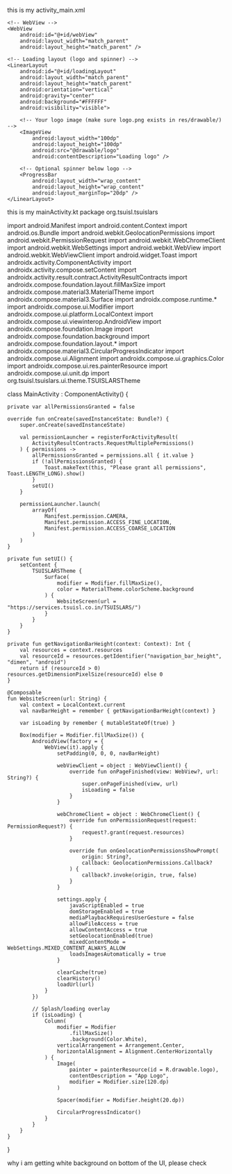 this is my activity_main.xml

<?xml version="1.0" encoding="utf-8"?>
<FrameLayout xmlns:android="http://schemas.android.com/apk/res/android"
    android:id="@+id/root"
    android:layout_width="match_parent"
    android:layout_height="match_parent">

    <!-- WebView -->
    <WebView
        android:id="@+id/webView"
        android:layout_width="match_parent"
        android:layout_height="match_parent" />

    <!-- Loading layout (logo and spinner) -->
    <LinearLayout
        android:id="@+id/loadingLayout"
        android:layout_width="match_parent"
        android:layout_height="match_parent"
        android:orientation="vertical"
        android:gravity="center"
        android:background="#FFFFFF"
        android:visibility="visible">

        <!-- Your logo image (make sure logo.png exists in res/drawable/) -->
        <ImageView
            android:layout_width="100dp"
            android:layout_height="100dp"
            android:src="@drawable/logo"
            android:contentDescription="Loading logo" />

        <!-- Optional spinner below logo -->
        <ProgressBar
            android:layout_width="wrap_content"
            android:layout_height="wrap_content"
            android:layout_marginTop="20dp" />
    </LinearLayout>

</FrameLayout>


this is my mainActivity.kt
package org.tsuisl.tsuislars

import android.Manifest
import android.content.Context
import android.os.Bundle
import android.webkit.GeolocationPermissions
import android.webkit.PermissionRequest
import android.webkit.WebChromeClient
import android.webkit.WebSettings
import android.webkit.WebView
import android.webkit.WebViewClient
import android.widget.Toast
import androidx.activity.ComponentActivity
import androidx.activity.compose.setContent
import androidx.activity.result.contract.ActivityResultContracts
import androidx.compose.foundation.layout.fillMaxSize
import androidx.compose.material3.MaterialTheme
import androidx.compose.material3.Surface
import androidx.compose.runtime.*
import androidx.compose.ui.Modifier
import androidx.compose.ui.platform.LocalContext
import androidx.compose.ui.viewinterop.AndroidView
import androidx.compose.foundation.Image
import androidx.compose.foundation.background
import androidx.compose.foundation.layout.*
import androidx.compose.material3.CircularProgressIndicator
import androidx.compose.ui.Alignment
import androidx.compose.ui.graphics.Color
import androidx.compose.ui.res.painterResource
import androidx.compose.ui.unit.dp
import org.tsuisl.tsuislars.ui.theme.TSUISLARSTheme

class MainActivity : ComponentActivity() {

    private var allPermissionsGranted = false

    override fun onCreate(savedInstanceState: Bundle?) {
        super.onCreate(savedInstanceState)

        val permissionLauncher = registerForActivityResult(
            ActivityResultContracts.RequestMultiplePermissions()
        ) { permissions ->
            allPermissionsGranted = permissions.all { it.value }
            if (!allPermissionsGranted) {
                Toast.makeText(this, "Please grant all permissions", Toast.LENGTH_LONG).show()
            }
            setUI()
        }

        permissionLauncher.launch(
            arrayOf(
                Manifest.permission.CAMERA,
                Manifest.permission.ACCESS_FINE_LOCATION,
                Manifest.permission.ACCESS_COARSE_LOCATION
            )
        )
    }

    private fun setUI() {
        setContent {
            TSUISLARSTheme {
                Surface(
                    modifier = Modifier.fillMaxSize(),
                    color = MaterialTheme.colorScheme.background
                ) {
                    WebsiteScreen(url = "https://services.tsuisl.co.in/TSUISLARS/")
                }
            }
        }
    }

    private fun getNavigationBarHeight(context: Context): Int {
        val resources = context.resources
        val resourceId = resources.getIdentifier("navigation_bar_height", "dimen", "android")
        return if (resourceId > 0) resources.getDimensionPixelSize(resourceId) else 0
    }

    @Composable
    fun WebsiteScreen(url: String) {
        val context = LocalContext.current
        val navBarHeight = remember { getNavigationBarHeight(context) }

        var isLoading by remember { mutableStateOf(true) }

        Box(modifier = Modifier.fillMaxSize()) {
            AndroidView(factory = {
                WebView(it).apply {
                    setPadding(0, 0, 0, navBarHeight)

                    webViewClient = object : WebViewClient() {
                        override fun onPageFinished(view: WebView?, url: String?) {
                            super.onPageFinished(view, url)
                            isLoading = false
                        }
                    }

                    webChromeClient = object : WebChromeClient() {
                        override fun onPermissionRequest(request: PermissionRequest?) {
                            request?.grant(request.resources)
                        }

                        override fun onGeolocationPermissionsShowPrompt(
                            origin: String?,
                            callback: GeolocationPermissions.Callback?
                        ) {
                            callback?.invoke(origin, true, false)
                        }
                    }

                    settings.apply {
                        javaScriptEnabled = true
                        domStorageEnabled = true
                        mediaPlaybackRequiresUserGesture = false
                        allowFileAccess = true
                        allowContentAccess = true
                        setGeolocationEnabled(true)
                        mixedContentMode = WebSettings.MIXED_CONTENT_ALWAYS_ALLOW
                        loadsImagesAutomatically = true
                    }

                    clearCache(true)
                    clearHistory()
                    loadUrl(url)
                }
            })

            // Splash/loading overlay
            if (isLoading) {
                Column(
                    modifier = Modifier
                        .fillMaxSize()
                        .background(Color.White),
                    verticalArrangement = Arrangement.Center,
                    horizontalAlignment = Alignment.CenterHorizontally
                ) {
                    Image(
                        painter = painterResource(id = R.drawable.logo),
                        contentDescription = "App Logo",
                        modifier = Modifier.size(120.dp)
                    )

                    Spacer(modifier = Modifier.height(20.dp))

                    CircularProgressIndicator()
                }
            }
        }
    }
}

why i am getting white background on bottom of the UI, please check 
